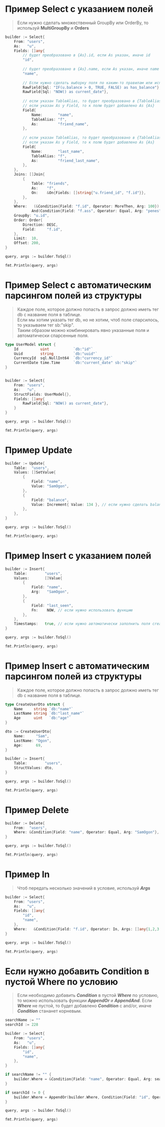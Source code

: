 # Пример Select с указанием полей

> Если нужно сделать множественный GroupBy или OrderBy, то используй **MultiGroupBy** и **Orders**

```go
builder := Select{
    From: "users",
    As:   "u",
    Fields: []any{
        // будет преобразовано в {As}.id, если As указан, иначе id
        "id",   
        
        // будет преобразовано в {As}.name, если As указан, иначе name
        "name", 
        
        // Если нужно сделать выборку поля по каким-то правилам или используя функцию, то можно использовать RawField
        RawField{Sql: "IF(u.balance > 0, TRUE, FALSE) as has_balance"}, // вставляет как есть
        RawField{Sql: "NOW() as current_date"},                         // вставляет как есть
        
        // если указан TableAlias, то будет преобразовано в {TableAlias}.name, иначе если указан As у таблицы в Select, то в {As}.name, иначе в name
        // если указан As у Field, то к полю будет добавлено As {As}
        Field{
            Name:       "name",
            TableAlias: "f",
            As:         "friend_name",
        }, 
        
        // если указан TableAlias, то будет преобразовано в {TableAlias}.last_name, иначе если указан As у таблицы в Select, то в {As}.last_name, иначе в last_name
        // если указан As у Field, то к полю будет добавлено As {As}
        Field{
            Name:       "last_name",
            TableAlias: "f",
            As:         "friend_last_name",
        }, 
    },
    Joins: []Join{
        {
            Table: "friends",
            As:    "f",
            On:    &On{Fields: []string{"u.friend_id", "f.id"}},
        },
    },
    Where:   (&Condition{Field: "f.id", Operator: MoreThen, Arg: 100}).
			And(Condition{Field: "f.ass", Operator: Equal, Arg: "penes"}),
    GroupBy: "u.id",
    Order: Order{
        Direction: DESC,
        Field:     "f.id",
    },
    Limit:  10,
    Offset: 200,
}

query, args := builder.ToSql()

fmt.Println(query, args)
```

# Пример Select с автоматическим парсингом полей из структуры

> Каждое поле, которое должно попасть в запрос должно иметь тег db c название поля в таблице.<br>
> Если мы хотим указать тег db, но не хотим, чтоб поле спарсилось, то указываем тег sb:"skip".<br>
> Таким образом можно комбинировать явно указанные поля и автоматически спарсенные поля.
```go
type UserModel struct {
	Id          uint           `db:"id"`
	Uuid        string         `db:"uuid"`
	CurrencyId  sql.NullInt64  `db:"currency_id"`
	CurrentDate time.Time      `db:"current_date" sb:"skip"`
}


builder := Select{
    From: "users",
    As:   "u",
    StructFields: UserModel{},
    Fields: []any{
        RawField{Sql: "NOW() as current_date"},
    }
}

query, args := builder.ToSql()

fmt.Println(query, args)
```

# Пример Update

```go
builder := Update{
    Table:  "users",
    Values: []SetValue{
        {
            Field: "name",
            Value: "SamOgon",
        },
        {
            Field: "balance",
            Value: Increment{ Value: 134 }, // если нужно сделать balance = balance + ?
        },
    },
}

query, args := builder.ToSql()

fmt.Println(query, args)
```

# Пример Insert с указанием полей

```go
builder := Insert{
    Table:        "users",
    Values:       []Value{
        {
            Field: "name",
            Arg:   "SamOgon",
        },
        {
            Field: "last_seen",
            Fn:    NOW, // если нужно использовать функцию
        },
    },
    Timestamps:   true, // если нужно автоматически заполнить поля created_at и updated_at
}

query, args := builder.ToSql()

fmt.Println(query, args)
```


# Пример Insert с автоматическим парсингом полей из структуры
> Каждое поле, которое должно попасть в запрос должно иметь тег db c название поля в таблице.
```go
type CreateUserDto struct {
    Name     string `db:"name"`
    LastName string `db:"last_name"`
    Age      uint   `db:"age"`
}

dto := CreateUserDto{
    Name:     "Sam",
    LastName: "Ogon",
    Age:      69,
}

builder := Insert{
    Table:        "users",
    StructValues: dto,
}

query, args := builder.ToSql()

fmt.Println(query, args)
```

# Пример Delete
```go
builder := Delete{
    From:  "users",
    Where: &Condition{Field: "name", Operator: Equal, Arg: "SamOgon"},
}

query, args := builder.ToSql()

fmt.Println(query, args)
```

# Пример In
> Чтоб передать несколько значений в условие, используй ***Args***
```go
builder := Select{
    From: "users",
    As:   "u",
    Fields: []any{
        "id",   
        "name",
    },
    Where:   &Condition{Field: "f.id", Operator: In, Args: []any{1,2,3,4,5}},
}

query, args := builder.ToSql()

fmt.Println(query, args)
```

# Если нужно добавить Condition в пустой Where по условию
> Если необходимо добавить ***Condition*** в пустой ***Where*** по условию, то можно использовать функции ***AppendOr*** и ***AppendAnd***.
> Если ***Where*** не пустой, то будет добавлено ***Condition*** с and/or, иначе ***Condition*** стананет корневым.

```go
searchName := ""
searchId := 228

builder := Select{
    From: "users",
    As:   "u",
    Fields: []any{
        "id",
        "name",
    },
}

if searchName != "" {
    builder.Where = &Condition{Field: "name", Operator: Equal, Arg: searchName}
}

if searchId != 0 {
    builder.Where = AppendOr(builder.Where, Condition{Field: "id", Operator: Equal, Arg: searchId})
}

query, args := builder.ToSql()

fmt.Println(query, args)
```

